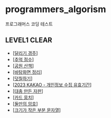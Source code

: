 # programmers_algorism

프로그래머스 코딩 테스트

## LEVEL1 CLEAR

- [[달리기 경주](https://school.programmers.co.kr/learn/courses/30/lessons/178871)]
- [[추억 점수](https://school.programmers.co.kr/learn/courses/30/lessons/176963)]
- [[공원 산책](https://school.programmers.co.kr/learn/courses/30/lessons/172928)]
- [[바탕화면 정리](https://school.programmers.co.kr/learn/courses/30/lessons/161990)]
- [[덧칠하기](https://school.programmers.co.kr/learn/courses/30/lessons/161989)]
- [[2023 KAKAO - 개인정보 수집 유효기간](https://school.programmers.co.kr/learn/courses/30/lessons/150370)]
- [[대충 만든 자판](https://school.programmers.co.kr/learn/courses/30/lessons/160586)]
- [[카드 뭉치](https://school.programmers.co.kr/learn/courses/30/lessons/159994)]
- [[둘만의 암호](https://school.programmers.co.kr/learn/courses/30/lessons/155652)]
- [[크기가 작은 부분 문자열](https://school.programmers.co.kr/learn/courses/30/lessons/147355)]
